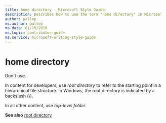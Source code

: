 ```yaml
---
title: home directory - Microsoft Style Guide
description: Describes how to use the term "home directory" in Microsoft content.
author: pallep
ms.author: pallep
ms.date: 01/19/2018
ms.topic: contributor-guide
ms.service: microsoft-writing-style-guide
---
```


# home directory

Don't use. 

In content for developers, use *root directory*
to refer to the starting point in a hierarchical file structure.
In Windows, the root directory is indicated by a backslash (\\). 

In all other content, use *top-level folder*.

**See also** [root directory](~/a-z-word-list-term-collections/r/root-directory.md)

